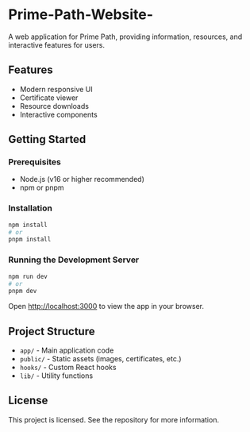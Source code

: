 # Prime-Path-Website-

A web application for Prime Path, providing information, resources, and interactive features for users.

## Features
- Modern responsive UI
- Certificate viewer
- Resource downloads
- Interactive components

## Getting Started

### Prerequisites
- Node.js (v16 or higher recommended)
- npm or pnpm

### Installation
```sh
npm install
# or
pnpm install
```

### Running the Development Server
```sh
npm run dev
# or
pnpm dev
```

Open [http://localhost:3000](http://localhost:3000) to view the app in your browser.

## Project Structure
- `app/` - Main application code
- `public/` - Static assets (images, certificates, etc.)
- `hooks/` - Custom React hooks
- `lib/` - Utility functions

## License
This project is licensed. See the repository for more information.
